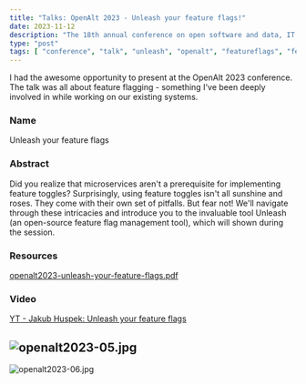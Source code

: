 ```yaml
---
title: "Talks: OpenAlt 2023 - Unleash your feature flags!"
date: 2023-11-12
description: "The 18th annual conference on open software and data, IT security, DIY and IoT."
type: "post"
tags: [ "conference", "talk", "unleash", "openalt", "featureflags", "featuretoggles" ]
---
```


I had the awesome opportunity to present at the OpenAlt 2023 conference.
The talk was all about feature flagging - something I've been deeply involved in while working on our existing systems.

### Name

Unleash your feature flags

### Abstract

Did you realize that microservices aren't a prerequisite for implementing feature toggles? Surprisingly,
using feature toggles isn't all sunshine and roses. They come with their own set of pitfalls. But fear not! We'll
navigate through these intricacies and introduce you to the invaluable tool Unleash (an open-source feature flag
management tool), which will shown during the session.

### Resources

[openalt2023-unleash-your-feature-flags.pdf](../../documents/openalt2023-unleash-your-feature-flags.pdf)

### Video

[YT - Jakub Huspek: Unleash your feature flags](https://youtu.be/cKmnPrdkH3E?si=RKeNl_tPqQqDGtNf)


![openalt2023-05.jpg](../../images/openalt2023-05.jpg)
---
![openalt2023-06.jpg](../../images/openalt2023-06.jpg)